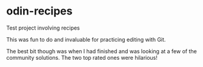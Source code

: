# odin-recipes
Test project involving recipes

This was fun to do and invaluable for practicing editing with Git. 

The best bit though was when I had finished and was looking at a few of the community solutions. The two top rated ones were hilarious! 


